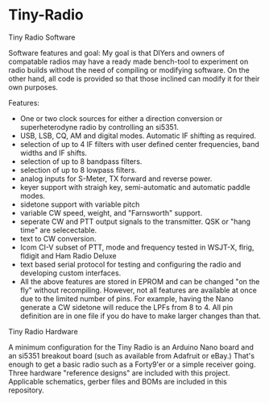# Tiny-Radio
Tiny Radio Software 

Software features and goal:
My goal is that DIYers and owners of compatable radios may have a ready made bench-tool 
to experiment on radio builds without the need of 
compiling or modifying software. 
On the other hand, all code is provided so that those inclined can modify it for their own purposes.

Features:
- One or two clock sources for either a direction conversion or superheterodyne radio by controlling an si5351.
- USB, LSB, CQ, AM and digital modes. Automatic IF shifting as required.
- selection of up to 4 IF filters with user defined center frequencies, band widths and IF shifts.
- selection of up to 8 bandpass filters.
- selection of up to 8 lowpass filters.
- analog inputs for S-Meter, TX forward and reverse power.
- keyer support with straigh key, semi-automatic and automatic paddle modes. 
- sidetone support with variable pitch
- variable CW speed, weight, and "Farnsworth" support.
- seperate CW and PTT output signals to the transmitter. QSK or "hang time" are selecectable.
- text to CW conversion. 
- Icom CI-V subset of PTT, mode and frequency tested in WSJT-X, flrig, fldigit and Ham Radio Deluxe
- text based serial protocol for testing and configuring the radio and developing custom interfaces.
- All the above features are stored in EPROM and can be changed "on the fly" without recompiling.
However, not all features are available at once due to the limited number of pins. 
For example, having the Nano generate a CW sidetone will reduce the LPFs from 8 to 4.
All pin definition are in one file if you do have to make larger changes than that.

Tiny Radio Hardware

A minimum configuration for the Tiny Radio is an Arduino Nano board and an si5351 breakout board
(such as available from Adafruit or eBay.) 
That's enough to get a basic radio such as a Forty9'er or a simple receiver going. 
Three hardware "reference designs" are included with this project.
Applicable schematics, gerber files and BOMs are included in this repository.
